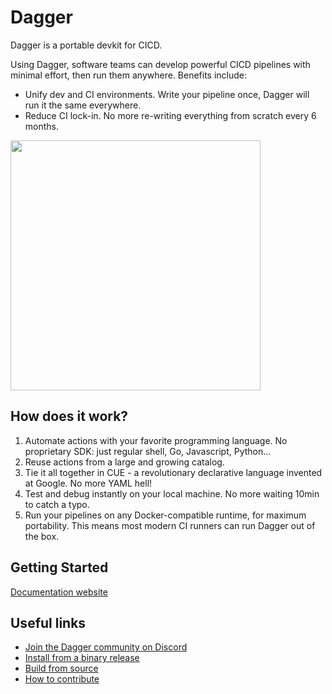 # Dagger

Dagger is a portable devkit for CICD.

Using Dagger, software teams can develop powerful CICD pipelines with minimal effort, then run them anywhere. Benefits include:

* Unify dev and CI environments. Write your pipeline once, Dagger will run it the same everywhere.
* Reduce CI lock-in. No more re-writing everything from scratch every 6 months.

<img src="https://user-images.githubusercontent.com/216487/122216381-328a3500-ce61-11eb-907f-d2b6f66b3b10.png" width="400" />

## How does it work?

1. Automate actions with your favorite programming language. No proprietary SDK: just regular shell, Go, Javascript, Python...
2. Reuse actions from a large and growing catalog.
3. Tie it all together in CUE - a revolutionary declarative language invented at Google. No more YAML hell!
4. Test and debug instantly on your local machine. No more waiting 10min to catch a typo.
5. Run your pipelines on any Docker-compatible runtime, for maximum portability. This means most modern CI runners can run Dagger out of the box.

## Getting Started

[Documentation website](https://docs.dagger.io/)

## Useful links

* [Join the Dagger community on Discord](https://discord.gg/ufnyBtc8uY)
* [Install from a binary release](https://docs.dagger.io/1001/install/)
* [Build from source](https://docs.dagger.io/1001/install/#option-4-install-from-source)
* [How to contribute](https://github.com/dagger/.github/blob/main/CONTRIBUTING.md)
